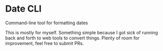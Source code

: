 # Date CLI

Command-line tool for formatting dates

This is mostly for myself. Something simple because I got sick of running back and forth to web tools to convert things. Plenty of room for improvement, feel free to submit PRs.
